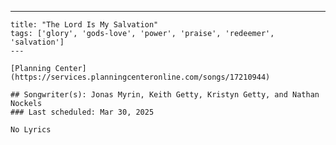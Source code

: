 ---
    title: "The Lord Is My Salvation"
    tags: ['glory', 'gods-love', 'power', 'praise', 'redeemer', 'salvation']
    ---

    [Planning Center](https://services.planningcenteronline.com/songs/17210944)

    ## Songwriter(s): Jonas Myrin, Keith Getty, Kristyn Getty, and Nathan Nockels
    ### Last scheduled: Mar 30, 2025          

    No Lyrics
    